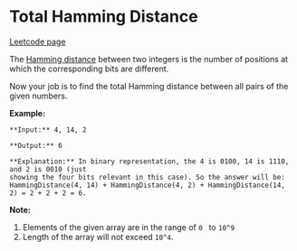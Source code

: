 # Total Hamming Distance
[Leetcode page](https://leetcode.com/problems/total-hamming-distance/description)

The [Hamming distance](https://en.wikipedia.org/wiki/Hamming_distance) between
two integers is the number of positions at which the corresponding bits are
different.

Now your job is to find the total Hamming distance between all pairs of the
given numbers.

**Example:**  

    
    
    **Input:** 4, 14, 2
    
    **Output:** 6
    
    **Explanation:** In binary representation, the 4 is 0100, 14 is 1110, and 2 is 0010 (just
    showing the four bits relevant in this case). So the answer will be:
    HammingDistance(4, 14) + HammingDistance(4, 2) + HammingDistance(14, 2) = 2 + 2 + 2 = 6.
    

**Note:**  

  1. Elements of the given array are in the range of `0 ` to `10^9`
  2. Length of the array will not exceed `10^4`. 

